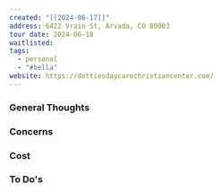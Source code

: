 ```yaml
---
created: "[[2024-06-17]]"
address: 6422 Vrain St, Arvada, CO 80003
tour date: 2024-06-18
waitlisted: 
tags:
  - personal
  - "#bella"
website: https://dottiesdaycarechristiancenter.com/
---
```

### General Thoughts

### Concerns

### Cost

### To Do's
